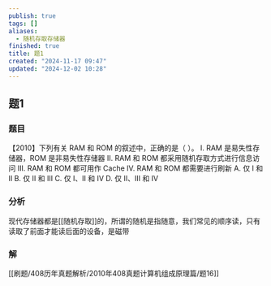 ```yaml
---
publish: true
tags: []
aliases:
  - 随机存取存储器
finished: true
title: 题1
created: "2024-11-17 09:47"
updated: "2024-12-02 10:28"
---
```

## 题1
### 题目
【2010】下列有关 RAM 和 ROM 的叙述中，正确的是（ ）。
Ⅰ. RAM 是易失性存储器，ROM 是非易失性存储器
Ⅱ. RAM 和 ROM 都采用随机存取方式进行信息访问
Ⅲ. RAM 和 ROM 都可用作 Cache
Ⅳ. RAM 和 ROM 都需要进行刷新
A. 仅 Ⅰ 和 Ⅱ
B. 仅 Ⅱ 和 Ⅲ
C. 仅 Ⅰ、Ⅱ 和 Ⅳ
D. 仅 Ⅱ、Ⅲ 和 Ⅳ
### 分析
现代存储器都是[[随机存取]]的，所谓的随机是指随意，我们常见的顺序读，只有读取了前面才能读后面的设备，是磁带
### 解
[[刷题/408历年真题解析/2010年408真题计算机组成原理篇/题16]]